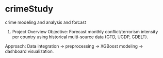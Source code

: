 # crimeStudy
crime modeling and analysis and forcast
1. Project Overview
Objective: Forecast monthly conflict/terrorism intensity per country using historical multi-source data (GTD, UCDP, GDELT).

Approach: Data integration → preprocessing → XGBoost modeling → dashboard visualization.
